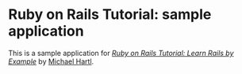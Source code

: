 # Ruby on Rails Tutorial: sample application

This is a sample application for
[*Ruby on Rails Tutorial: Learn Rails by Example*](http://railstutorial.org/)
by [Michael Hartl](http://michaelhartl.com/).
